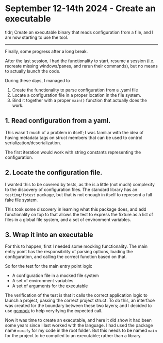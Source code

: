 # September 12-14th 2024 - Create an executable

tldr; Create an executable binary that reads configuration from a file, and I am
now starting to use the tool.

---

Finally, some progress after a long break.

After the last session, I had the functionality to start, resume a session (i.e.
recreate missing windows/panes, and rerun their commands), but no means to
actually launch the code.

During these days, I managed to

 1. Create the functionality to parse configuration from a .yaml file
 2. Locate a configuration file in a proper location in the file system.
 3. Bind it together with a proper `main()` function that actually does the work.

## 1. Read configuration from a yaml.

This wasn't much of a problem in itself; I was familiar with the idea of having
metadata tags on struct members that can be used to control
serialization/deserialization.

The first iteration would work with string constants representing the
configuration.

## 2. Locate the configuration file.

I wanted this to be covered by tests, as the is a little (not much) complexity
to the discovery of configuration files. The standard library has an
`testing/fstest` package, but that is not enough in itself to represent a full
fake file system.

This took some discovery in learning what this package does, and add
functionality on top to that allows the test to express the fixture as a list of
files in a global file system, and a set of environment variables.

## 3. Wrap it into an executable

For this to happen, first I needed some mocking functionality. The main entry
point has the responsibility of parsing options, loading the configuration, and
calling the correct function based on that. 

So for the test for the main entry point logic
- A configuration file in a mocked file system
- A set of environment variables
- A set of arguments for the executable

The verification of the test is that it calls the correct application logic to
launch a project, passing the correct project struct. To do this, an interface
was created for the boundary between these two layers; and I decided to use
[gomock](https://github.com/uber-go/mock) to help veryifying the expected call.

Now it was time to create an executable, and here it did show it had been some
years since I last worked with the language. I had used the package name
`muxify` for my code in the root folder. But this needs to be named `main` for
the project to be compiled to an executable; rather than a library.
